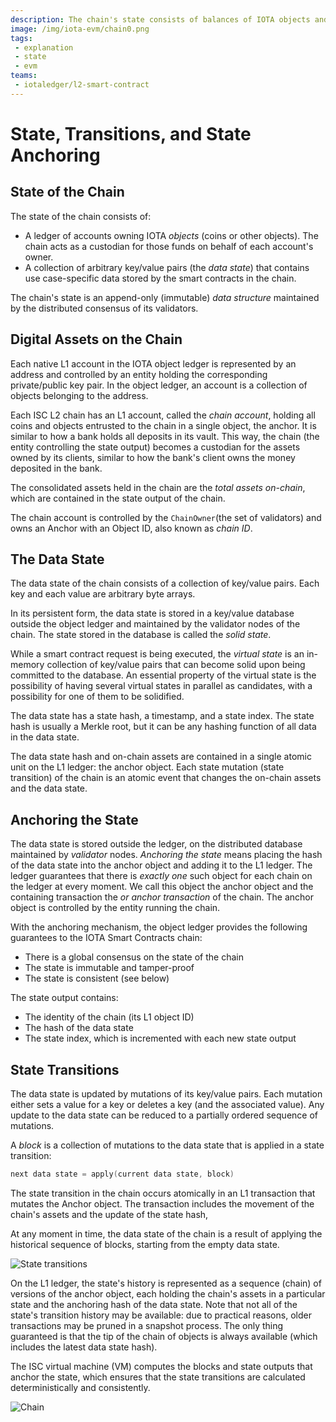 ```yaml
---
description: The chain's state consists of balances of IOTA objects and a collection of key/value pairs representing use case-specific data stored in the chain by its smart contracts outside the object ledger.
image: /img/iota-evm/chain0.png
tags:
 - explanation
 - state
 - evm
teams:
 - iotaledger/l2-smart-contract
---
```


# State, Transitions, and State Anchoring

## State of the Chain

The state of the chain consists of:

- A ledger of accounts owning IOTA _objects_ (coins or other objects). The chain acts as a custodian for those funds on behalf of each account's owner.
- A collection of arbitrary key/value pairs (the _data state_) that contains use case-specific data stored by the smart contracts in the chain.

The chain's state is an append-only (immutable) _data structure_ maintained by the distributed consensus of its
validators.

## Digital Assets on the Chain

Each native L1 account in the IOTA object ledger is represented by an address and controlled by an entity holding the
corresponding private/public key pair.
In the object ledger, an account is a collection of objects belonging to the address.

Each ISC L2 chain has an L1 account, called the _chain account_, holding all coins and objects entrusted to the chain in a single
object, the anchor.
It is similar to how a bank holds all deposits in its vault. This way, the chain (the entity controlling the state
output) becomes a custodian for the assets owned by its clients, similar to how the bank's client owns the money
deposited in the bank.

The consolidated assets held in the chain are the _total assets on-chain_, which are contained in the state output of
the chain.

The chain account is controlled by the `ChainOwner`(the set of validators) and owns an Anchor with an Object ID, also known as _chain ID_.

## The Data State

The data state of the chain consists of a collection of key/value pairs.
Each key and each value are arbitrary byte arrays.

In its persistent form, the data state is stored in a key/value database outside the object ledger and maintained by the
validator nodes of the chain.
The state stored in the database is called the _solid state_.

While a smart contract request is being executed, the _virtual state_ is an in-memory collection of key/value pairs that
can become solid upon being committed to the database.
An essential property of the virtual state is the possibility of having several virtual states in parallel as
candidates, with a possibility for one of them to be solidified.

The data state has a state hash, a timestamp, and a state index.
The state hash is usually a Merkle root, but it can be any hashing function of all data in the data state.

The data state hash and on-chain assets are contained in a single atomic unit on the L1 ledger: the anchor object.
Each state mutation (state transition) of the chain is an atomic event that changes the on-chain assets and the data state.

## Anchoring the State

The data state is stored outside the ledger, on the distributed database maintained by _validator_ nodes.
_Anchoring the state_ means placing the hash of the data state into the anchor object and adding it to the L1 ledger.
The ledger guarantees that there is _exactly one_ such object for each chain on the ledger at every moment.
We call this object the anchor object and the containing transaction the _or
anchor transaction_ of the chain.
The anchor object is controlled by the entity running the chain.

With the anchoring mechanism, the object ledger provides the following guarantees to the IOTA Smart Contracts chain:

- There is a global consensus on the state of the chain
- The state is immutable and tamper-proof
- The state is consistent (see below)

The state output contains:

- The identity of the chain (its L1 object ID)
- The hash of the data state
- The state index, which is incremented with each new state output

## State Transitions

The data state is updated by mutations of its key/value pairs.
Each mutation either sets a value for a key or deletes a key (and the associated value).
Any update to the data state can be reduced to a partially ordered sequence of mutations.

A _block_ is a collection of mutations to the data state that is applied in a state transition:

```go
next data state = apply(current data state, block)
```

The state transition in the chain occurs atomically in an L1 transaction that mutates the Anchor object. The transaction includes the movement of the chain's assets and the update of the state hash,

At any moment in time, the data state of the chain is a result of applying the historical sequence of blocks, starting
from the empty data state.

![State transitions](/img/iota-evm/chain0.png)

On the L1 ledger, the state's history is represented as a sequence (chain) of versions of the anchor object, each holding the chain's
assets in a particular state and the anchoring hash of the data state.
Note that not all of the state's transition history may be available: due to practical reasons, older transactions may be
pruned in a snapshot process.
The only thing guaranteed is that the tip of the chain of objects is always available (which includes the latest data
state hash).

The ISC virtual machine (VM) computes the blocks and state outputs that anchor the state, which ensures that the state
transitions are calculated deterministically and consistently.

![Chain](/img/iota-evm/chain1.png)
